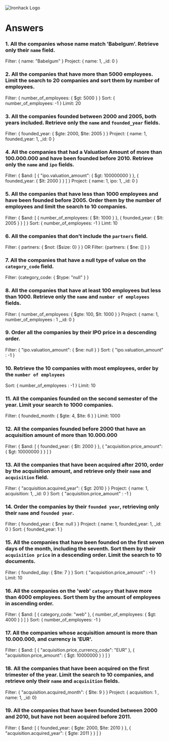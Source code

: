 ![Ironhack Logo](https://i.imgur.com/1QgrNNw.png)

# Answers

### 1. All the companies whose name match 'Babelgum'. Retrieve only their `name` field.

Filter: { name: "Babelgum" }
Project: { name: 1, \_id: 0 }

### 2. All the companies that have more than 5000 employees. Limit the search to 20 companies and sort them by **number of employees**.

Filter: { number_of_employees: { $gt: 5000 } }
Sort: { number_of_employees: -1 }
Limit: 20

### 3. All the companies founded between 2000 and 2005, both years included. Retrieve only the `name` and `founded_year` fields.

Filter: { founded_year: { $gte: 2000, $lte: 2005 } }
Project: { name: 1, founded_year: 1, \_id: 0 }

### 4. All the companies that had a Valuation Amount of more than 100.000.000 and have been founded before 2010. Retrieve only the `name` and `ipo` fields.

Filter: { $and: [ { "ipo.valuation_amount": { $gt: 100000000 } }, { founded_year: { $lt: 2000 } } ] }
Project: { name: 1, ipo: 1, \_id: 0 }

### 5. All the companies that have less than 1000 employees and have been founded before 2005. Order them by the number of employees and limit the search to 10 companies.

Filter: { $and: [ { number_of_employees: { $lt: 1000 } }, { founded_year: { $lt: 2005 } } ] }
Sort: { number_of_employees: -1 }
Limt: 10

### 6. All the companies that don't include the `partners` field.

Filter: { partners: { $not: {$size: 0} } }
OR
Filter: {partners: { $ne: [] } }

### 7. All the companies that have a null type of value on the `category_code` field.

Filter: {category_code: { $type: "null" } }

### 8. All the companies that have at least 100 employees but less than 1000. Retrieve only the `name` and `number of employees` fields.

Filter: { number_of_employees: { $gte: 100, $lt: 1000 } }
Project: { name: 1, number_of_employees : 1 ,\_id: 0 }

### 9. Order all the companies by their IPO price in a descending order.

Filter: { "ipo.valuation_amount": { $ne: null } }
Sort: { "ipo.valuation_amount" : -1 }

### 10. Retrieve the 10 companies with most employees, order by the `number of employees`

Sort: { number_of_employees : -1 }
Limit: 10

### 11. All the companies founded on the second semester of the year. Limit your search to 1000 companies.

Filter: { founded_month: { $gte: 4, $lte: 6 } }
Limit: 1000

### 12. All the companies founded before 2000 that have an acquisition amount of more than 10.000.000

Filter: { $and: [ { founded_year: { $lt: 2000 } }, { "acquisition.price_amount": { $gt: 10000000 } } ] }

### 13. All the companies that have been acquired after 2010, order by the acquisition amount, and retrieve only their `name` and `acquisition` field.

Filter: { "acquisition.acquired_year": { $gt: 2010 } }
Project: { name: 1, acquisition: 1, \_id: 0 }
Sort: { "acquisition.price_amount" : -1 }

### 14. Order the companies by their `founded year`, retrieving only their `name` and `founded year`.

Filter: { founded_year: { $ne: null } }
Project: { name: 1, founded_year: 1, \_id: 0 }
Sort: { founded_year: 1 }

### 15. All the companies that have been founded on the first seven days of the month, including the seventh. Sort them by their `acquisition price` in a descending order. Limit the search to 10 documents.

Filter: { founded_day: { $lte: 7 } }
Sort: { "acquisition.price_amount" : -1 }
Limit: 10

### 16. All the companies on the 'web' `category` that have more than 4000 employees. Sort them by the amount of employees in ascending order.

Filter: { $and: [ { category_code: "web" }, { number_of_employees: { $gt: 4000 } } ] }
Sort: { number_of_employees: -1 }

### 17. All the companies whose acquisition amount is more than 10.000.000, and currency is 'EUR'.

Filter: { $and: [ { "acquisition.price_currency_code": "EUR" }, { "acquisition.price_amount": { $gt: 10000000 } } ] }

### 18. All the companies that have been acquired on the first trimester of the year. Limit the search to 10 companies, and retrieve only their `name` and `acquisition` fields.

Filter: { "acquisition.acquired_month": { $lte: 9 } }
Project: { acquisition: 1 , name: 1, \_id: 0}

### 19. All the companies that have been founded between 2000 and 2010, but have not been acquired before 2011.

Filter: { $and: [ { founded_year: { $gte: 2000, $lte: 2010 } }, { "acquisition.acquired_year": { $gte: 2011 } } ] }
